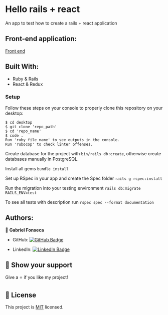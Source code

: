 # Hello rails + react
An app to test how to create a rails + react application

## Front-end application:
[Front end](https://github.com/Gopxfs/hello-rails-react-frontend)

## Built With:

- Ruby & Rails
- React & Redux

### Setup

Follow these steps on your console to properly clone this repository on your desktop:

```
$ cd desktop
$ git clone 'repo_path'
$ cd 'repo_name'
$ code .
Run 'ruby file_name' to see outputs in the console.
Run 'rubocop' to check linter offenses.
```

Create database for the project with `bin/rails db:create`, otherwise create databases manually in PostgreSQL.

Install all gems `bundle install`

Set up RSpec in your app and create the Spec folder `rails g rspec:install`

Run the migration into your testing environment `rails db:migrate RAILS_ENV=test`

To see all tests with description run `rspec spec --format documentation`

## Authors:
👤 **Gabriel Fonseca**

- GitHub: [![GitHub Badge](https://img.shields.io/badge/-Gopxfs-white?logo=GitHub&logoColor=181717&style=plastic)](https://github.com/Gopxfs)

- LinkedIn: [![LinkedIn Badge](https://img.shields.io/badge/-GabrielFonseca-white?logo=LinkedIn&logoColor=1DA1F2&style=plastic)](https://www.linkedin.com/in/gabriel-fonseca-sales/)

## :star2: Show your support

Give a :star: if you like my project!

## :pencil: License

This project is [MIT](https://github.com/Gopxfs/hello-rails-react-backend/blob/dev/LICENSE) licensed.

